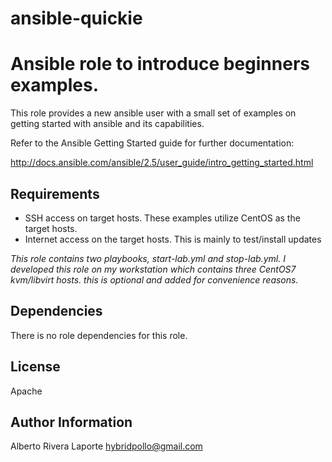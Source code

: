# ansible-quickie

Ansible role to introduce beginners examples.
=================

This role provides a new ansible user with a small set of examples on getting 
started with ansible and its capabilities. 

Refer to the Ansible Getting Started guide for further documentation: 

http://docs.ansible.com/ansible/2.5/user_guide/intro_getting_started.html

Requirements
------------
 - SSH access on target hosts.  These examples utilize CentOS as the target hosts.
 - Internet access on the target hosts.  This is mainly to test/install updates

*This role contains two playbooks, start-lab.yml and stop-lab.yml. I developed 
this role on my workstation which contains three CentOS7 kvm/libvirt hosts. 
this is optional and added for convenience reasons.* 

Dependencies
------------

There is no role dependencies for this role.


License
-------

Apache

Author Information
------------------
Alberto Rivera Laporte <hybridpollo@gmail.com> 
